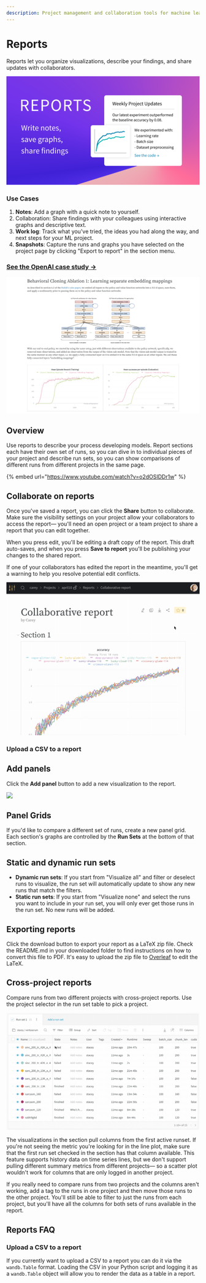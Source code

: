 ```yaml
---
description: Project management and collaboration tools for machine learning projects
---
```


# Reports

Reports let you organize visualizations, describe your findings, and share updates with collaborators.

![](.gitbook/assets/reports.png)

### Use Cases

1. **Notes**: Add a graph with a quick note to yourself.
2. Collaboration: Share findings with your colleagues using interactive graphs and descriptive text.
3. **Work log**: Track what you've tried, the ideas you had along the way, and next steps for your ML project.
4. **Snapshots**: Capture the runs and graphs you have selected on the project page by clicking "Export to report" in the section menu.

### [See the OpenAI case study →](https://bit.ly/wandb-learning-dexterity)

![](.gitbook/assets/screen-shot-2020-06-25-at-1.30.50-am.png)

## Overview

Use reports to describe your process developing models. Report sections each have their own set of runs, so you can dive in to individual pieces of your project and describe run sets, so you can show comparisons of different runs from different projects in the same page. 

{% embed url="https://www.youtube.com/watch?v=o2dOSIDDr1w" %}

## Collaborate on reports

Once you've saved a report, you can click the **Share** button to collaborate. Make sure the visibility settings on your project allow your collaborators to access the report— you'll need an open project or a team project to share a report that you can edit together.

When you press edit, you'll be editing a draft copy of the report. This draft auto-saves, and when you press **Save to report** you'll be publishing your changes to the shared report.

If one of your collaborators has edited the report in the meantime, you'll get a warning to help you resolve potential edit conflicts.

![](.gitbook/assets/collaborative-reports.gif)

### Upload a CSV to a report 

## Add panels

Click the **Add panel** button to add a new visualization to the report.

![](https://downloads.intercomcdn.com/i/o/142935595/d1422f30460a39b8b4868885/image.png)

## Panel Grids

If you'd like to compare a different set of runs, create a new panel grid. Each section's graphs are controlled by the **Run Sets** at the bottom of that section.

## Static and dynamic run sets

* **Dynamic run sets**: If you start from "Visualize all" and filter or deselect runs to visualize, the run set will automatically update to show any new runs that match the filters.
* **Static run sets**: If you start from "Visualize none" and select the runs you want to include in your run set, you will only ever get those runs in the run set. No new runs will be added.

## Exporting reports

Click the download button to export your report as a LaTeX zip file. Check the README.md in your downloaded folder to find instructions on how to convert this file to PDF. It's easy to upload the zip file to [Overleaf](https://www.overleaf.com/) to edit the LaTeX.

## Cross-project reports

Compare runs from two different projects with cross-project reports. Use the project selector in the run set table to pick a project.

![](.gitbook/assets/how-to-pick-a-different-project-to-draw-runs-from.gif)

The visualizations in the section pull columns from the first active runset. If you're not seeing the metric you're looking for in the line plot, make sure that the first run set checked in the section has that column available. This feature supports history data on time series lines, but we don't support pulling different summary metrics from different projects— so a scatter plot wouldn't work for columns that are only logged in another project.

If you really need to compare runs from two projects and the columns aren't working, add a tag to the runs in one project and then move those runs to the other project. You'll still be able to filter to just the runs from each project, but you'll have all the columns for both sets of runs available in the report.

## Reports FAQ

### Upload a CSV to a report 

If you currently want to upload a CSV to a report you can do it via the `wandb.Table` format. Loading the CSV in your Python script and logging it as a `wandb.Table` object will allow you to render the data as a table in a report.

